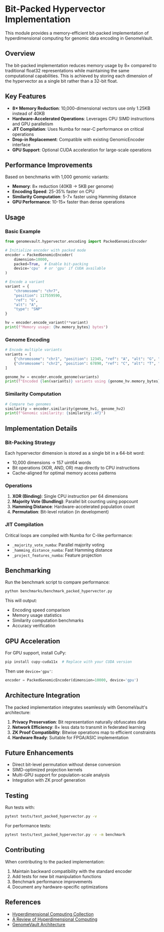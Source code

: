 # Bit-Packed Hypervector Implementation

This module provides a memory-efficient bit-packed implementation of hyperdimensional computing for genomic data encoding in GenomeVault.

## Overview

The bit-packed implementation reduces memory usage by 8× compared to traditional float32 representations while maintaining the same computational capabilities. This is achieved by storing each dimension of the hypervector as a single bit rather than a 32-bit float.

## Key Features

- **8× Memory Reduction**: 10,000-dimensional vectors use only 1.25KB instead of 40KB
- **Hardware-Accelerated Operations**: Leverages CPU SIMD instructions and GPU parallelism
- **JIT Compilation**: Uses Numba for near-C performance on critical operations
- **Drop-in Replacement**: Compatible with existing GenomicEncoder interface
- **GPU Support**: Optional CUDA acceleration for large-scale operations

## Performance Improvements

Based on benchmarks with 1,000 genomic variants:

- **Memory**: 8× reduction (40KB → 5KB per genome)
- **Encoding Speed**: 25-35% faster on CPU
- **Similarity Computation**: 5-7× faster using Hamming distance
- **GPU Performance**: 10-15× faster than dense operations

## Usage

### Basic Example

```python
from genomevault.hypervector.encoding import PackedGenomicEncoder

# Initialize encoder with packed mode
encoder = PackedGenomicEncoder(
    dimension=10000,
    packed=True,  # Enable bit-packing
    device='cpu'  # or 'gpu' if CUDA available
)

# Encode a variant
variant = {
    "chromosome": "chr7",
    "position": 117559590,
    "ref": "G",
    "alt": "A",
    "type": "SNP"
}

hv = encoder.encode_variant(**variant)
print(f"Memory usage: {hv.memory_bytes} bytes")
```

### Genome Encoding

```python
# Encode multiple variants
variants = [
    {"chromosome": "chr1", "position": 12345, "ref": "A", "alt": "G", "type": "SNP"},
    {"chromosome": "chr2", "position": 67890, "ref": "C", "alt": "T", "type": "SNP"},
]

genome_hv = encoder.encode_genome(variants)
print(f"Encoded {len(variants)} variants using {genome_hv.memory_bytes} bytes")
```

### Similarity Computation

```python
# Compare two genomes
similarity = encoder.similarity(genome_hv1, genome_hv2)
print(f"Genomic similarity: {similarity:.4f}")
```

## Implementation Details

### Bit-Packing Strategy

Each hypervector dimension is stored as a single bit in a 64-bit word:
- 10,000 dimensions → 157 uint64 words
- Bit operations (XOR, AND, OR) map directly to CPU instructions
- Cache-aligned for optimal memory access patterns

### Operations

1. **XOR (Binding)**: Single CPU instruction per 64 dimensions
2. **Majority Vote (Bundling)**: Parallel bit counting using popcount
3. **Hamming Distance**: Hardware-accelerated population count
4. **Permutation**: Bit-level rotation (in development)

### JIT Compilation

Critical loops are compiled with Numba for C-like performance:
- `_majority_vote_numba`: Parallel majority voting
- `_hamming_distance_numba`: Fast Hamming distance
- `_project_features_numba`: Feature projection

## Benchmarking

Run the benchmark script to compare performance:

```bash
python benchmarks/benchmark_packed_hypervector.py
```

This will output:
- Encoding speed comparison
- Memory usage statistics
- Similarity computation benchmarks
- Accuracy verification

## GPU Acceleration

For GPU support, install CuPy:

```bash
pip install cupy-cuda11x  # Replace with your CUDA version
```

Then use `device='gpu'`:

```python
encoder = PackedGenomicEncoder(dimension=10000, device='gpu')
```

## Architecture Integration

The packed implementation integrates seamlessly with GenomeVault's architecture:

1. **Privacy Preservation**: Bit representation naturally obfuscates data
2. **Network Efficiency**: 8× less data to transmit in federated learning
3. **ZK Proof Compatibility**: Bitwise operations map to efficient constraints
4. **Hardware Ready**: Suitable for FPGA/ASIC implementation

## Future Enhancements

- Direct bit-level permutation without dense conversion
- SIMD-optimized projection kernels
- Multi-GPU support for population-scale analysis
- Integration with ZK proof generation

## Testing

Run tests with:

```bash
pytest tests/test_packed_hypervector.py -v
```

For performance tests:

```bash
pytest tests/test_packed_hypervector.py -v -m benchmark
```

## Contributing

When contributing to the packed implementation:

1. Maintain backward compatibility with the standard encoder
2. Add tests for new bit manipulation functions
3. Benchmark performance improvements
4. Document any hardware-specific optimizations

## References

- [Hyperdimensional Computing Collection](https://github.com/HyperdimensionalComputing/collection)
- [A Review of Hyperdimensional Computing](https://redwood.berkeley.edu/wp-content/uploads/2021/08/Kanerva2009SDMrelated.pdf)
- [GenomeVault Architecture](../../docs/architecture.md)
